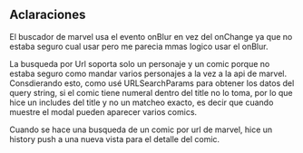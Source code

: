 ## Aclaraciones

El buscador de marvel usa el evento onBlur en vez del onChange ya que no estaba seguro cual usar pero me parecia mmas logico usar el onBlur.

La busqueda por Url soporta solo un personaje y un comic porque no estaba seguro como mandar varios personajes a la vez a la api de marvel. Consdierando esto, como usé URLSearchParams para obtener los datos del query string, si el comic tiene numeral dentro del title no lo toma, por lo que hice un includes del title y no un matcheo exacto, es decir que cuando muestre el modal pueden aparecer varios comics.

Cuando se hace una busqueda de un comic por url de marvel, hice un history push a una nueva vista para el detalle del comic.
